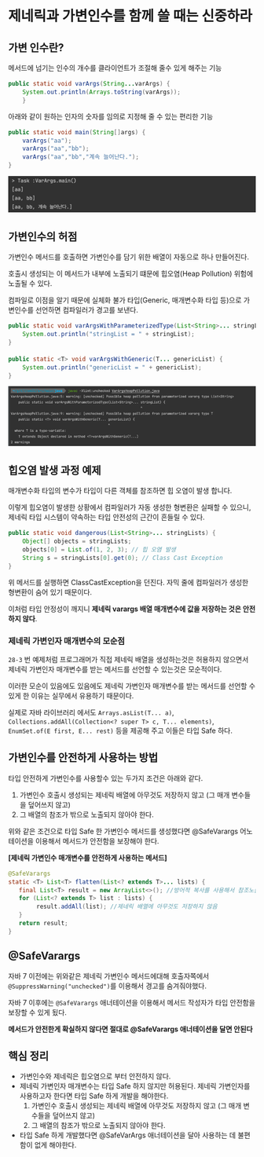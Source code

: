 # 제네릭과 가변인수를 함께 쓸 때는 신중하라

## 가변 인수란?

메서드에 넘기는 인수의 개수를 클라이언트가 조절해 줄수 있게 해주는 기능

```java
public static void varArgs(String...varArgs) {
    System.out.println(Arrays.toString(varArgs));
    }
```

아래와 같이 원하는 인자의 숫자를 임의로 지정해 줄 수 있는 편리한 기능
```java
public static void main(String[]args) {
    varArgs("aa");
    varArgs("aa","bb");
    varArgs("aa","bb","계속 늘어난다.");
}
```
![img.png](img.png)

## 가변인수의 허점

가변인수 메서드를 호출하면 가변인수를 담기 위한 배열이 자동으로 하나 만들어진다.

호출시 생성되는 이 메서드가 내부에 노출되기 떄문에 힙오염(Heap Pollution) 위험에 노출될 수 있다.

컴파일로 이점을 알기 때문에 실체화 불가 타입(Generic, 매개변수화 타입 등)으로 가변인수를 선언하면 컴파일러가 경고를 보낸다.

```java
public static void varArgsWithParameterizedType(List<String>... stringList) {
    System.out.println("stringList = " + stringList);
}

public static <T> void varArgsWithGeneric(T... genericList) {
    System.out.println("genericList = " + genericList);
}
```
![img_1.png](img_1.png)

## 힙오염 발생 과정 예제
매개변수화 타입의 변수가 타입이 다른 객체를 참조하면 힙 오염이 발생 합니다.

이렇게 힙오염이 발생한 상황에서 컴파일러가 자동 생성한 형변환은 실패할 수 있으니, 제네릭 타입 시스템이 약속하는 타입 안전성의 근간이 흔들릴 수 있다.

```java
public static void dangerous(List<String>... stringLists) {
    Object[] objects = stringLists;
    objects[0] = List.of(1, 2, 3); // 힙 오염 발생
    String s = stringLists[0].get(0); // Class Cast Exception
}
```
위 메서드를 실행하면 ClassCastException을 던진다. 자믹 줄에 컴파일러가 생성한 형변환이 숨어 있기 때문이다.

이처럼 타입 안정성이 깨지니 **제네릭 varargs 배열 매개변수에 값을 저장하는 것은 안전하지 않다**.

### 제네릭 가변인자 매개변수의 모순점
`28-3` 번 예제처럼 프로그래머가 직접 제네릭 배열을 생성하는것은 허용하지 않으면서 제네릭 가변인자 매개변수를 받는 메서드를 선언할 수 있는것은 모순적이다.

이러한 모순이 있음에도 있음에도 제네릭 가변인자 매개변수를 받는 메서드를 선언할 수 있게 한 이유는 실무에서 유용하기 때문이다.

실제로 자바 라이브러리 에서도 `Arrays.asList(T... a)`, `Collections.addAll(Collection<? super T> c, T... elements)`, `EnumSet.of(E first, E... rest)` 등을 제공해 주고 이들은 타입 Safe 하다.

## 가변인수를 안전하게 사용하는 방법
타입 안전하게 가변인수를 사용할수 있는 두가지 조건은 아래와 같다.
1. 가변인수 호출시 생성되는 제네릭 배열에 아무것도 저장하지 않고 (그 매개 변수들을 덮어쓰지 않고)
2. 그 배열의 참조가 밖으로 노출되지 않아야 한다.

위와 같은 조건으로 타입 Safe 한 가변인수 메서드를 생성했다면 @SafeVarargs 어노테이션을 이용해서 메서드가 안전함을 보장해야 한다.

**[제네릭 가변인수 매개변수를 안전하게 사용하는 메서드]**
```java
@SafeVarargs
static <T> List<T> flatten(List<? extends T>... lists) {
   final List<T> result = new ArrayList<>(); //방어적 복사를 사용해서 참조노출 방지
   for (List<? extends T> list : lists) {
        result.addAll(list); //제네릭 배열에 아무것도 저장하지 않음
   }
   return result;
}
```

## @SafeVarargs
자바 7 이전에는 위와같은 제네릭 가변인수 메서드에대해 호출자쪽에서 `@SuppressWarning("unchecked")`를 이용해서 경고를 숨겨줘야했다.

자바 7 이후에는 `@SafeVarargs` 애너테이션을 이용해서 메서드 작성자가 타입 안전함을 보장할 수 있게 됬다.

**메서드가 안전한게 확실하지 않다면 절대로 @SafeVarargs 애너테이션을 달면 안된다**


## 핵심 정리
* 가변인수와 제네릭은 힙오염으로 부터 안전하지 않다.
* 제네릭 가변인자 매개변수는 타입 Safe 하지 않지만 허용된다. 제네릭 가변인자를 사용하고자 한다면 타입 Safe 하게 개발을 해야한다.
  1. 가변인수 호출시 생성되는 제네릭 배열에 아무것도 저장하지 않고 (그 매개 변수들을 덮어쓰지 않고)
  2. 그 배열의 참조가 밖으로 노출되지 않아야 한다.
* 타입 Safe 하게 개발했다면 @SafeVarArgs 애너테이션을 달아 사용하는 데 불편함이 없게 해야한다.
